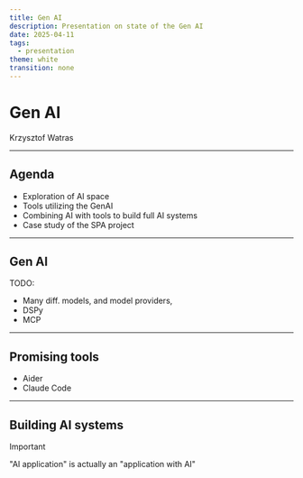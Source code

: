 ```yaml
---
title: Gen AI
description: Presentation on state of the Gen AI
date: 2025-04-11
tags:
  - presentation
theme: white
transition: none
---
```


# Gen AI

Krzysztof Watras

---

## Agenda

- Exploration of AI space
- Tools utilizing the GenAI
- Combining AI with tools to build full AI systems
- Case study of the SPA project

---

## Gen AI

TODO:
- Many diff. models, and model providers,
- DSPy
- MCP

---

## Promising tools

- Aider
- Claude Code

---

## Building AI systems

> [!Important]
> "AI application" is actually an "application with AI"

